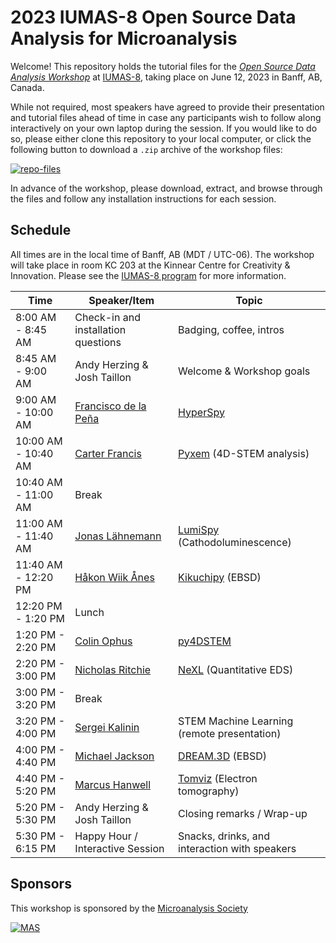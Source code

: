 # 2023 IUMAS-8 Open Source Data Analysis for Microanalysis

Welcome! This repository holds the tutorial files for the *[Open Source Data Analysis Workshop](https://the-mas.org/events/mas-events/2023-pre-iumas-open-source-data-analysis-workshop/)*
at [IUMAS-8](https://iumas8.wixsite.com/iumas8), taking place on June 12, 2023 in Banff, AB, Canada.

While not required, most speakers have agreed to provide their presentation and tutorial files ahead of time in case any participants wish to follow along interactively on your own laptop during the session. If you would like to do so, please either clone this repository to your local computer, or click the following button to download a `.zip` archive of the workshop files:

[![repo-files](https://badgers.space/badge/plus/Download%20workshop%20files/blue?icon=feather-download-cloud&label=&scale=2)](https://github.com/the-microanalysis-society/2023-IUMAS-workshop/releases/latest/download/2023-IUMAS-workshop.zip)

In advance of the workshop, please download, extract, and browse through the files and follow any installation instructions for each session.

## Schedule

All times are in the local time of Banff, AB (MDT / UTC-06). The workshop will take place in room KC 203 at the Kinnear Centre for Creativity & Innovation. Please see the [IUMAS-8 program](https://437240d9-04a6-445a-9711-50d3e8edf8bd.filesusr.com/ugd/3da633_ddaa6079208547fe9793739a3c82571a.pdf) for more information.

| Time | Speaker/Item | Topic |
| ---- | ------------ | ----- |
| 8:00 AM - 8:45 AM | Check-in and installation questions | Badging, coffee, intros |
| 8:45 AM - 9:00 AM | Andy Herzing & Josh Taillon | Welcome & Workshop goals |
| 9:00 AM - 10:00 AM | [Francisco de la Peña](https://umet.univ-lille.fr/detailscomplets.php?id=614&&lang=en) | [HyperSpy](https://hyperspy.org/) |
| 10:00 AM - 10:40 AM | [Carter Francis](https://tem.msae.wisc.edu/group/carter-francis/) | [Pyxem](https://pyxem.readthedocs.io/) (4D-STEM analysis) |
| 10:40 AM - 11:00 AM | Break | |
| 11:00 AM - 11:40 AM | [Jonas Lähnemann](https://jonas.laehnemann.de/) | [LumiSpy](https://lumispy.org/) (Cathodoluminescence) |
| 11:40 AM - 12:20 PM | [Håkon Wiik Ånes](https://www.ntnu.edu/employees/hakon.w.anes) | [Kikuchipy](https://kikuchipy.org/) (EBSD) |
| 12:20 PM - 1:20 PM | Lunch | |
| 1:20 PM - 2:20 PM | [Colin Ophus](https://foundry.lbl.gov/about/staff/colin-ophus/) | [py4DSTEM](https://github.com/py4dstem/py4DSTEM/) |
| 2:20 PM - 3:00 PM | [Nicholas Ritchie](https://www.nist.gov/people/nicholas-ritchie) | [NeXL](https://pages.nist.gov/NeXLCore.jl/) (Quantitative EDS) |
| 3:00 PM - 3:20 PM | Break | |
| 3:20 PM - 4:00 PM | [Sergei Kalinin](https://www.ornl.gov/staff-profile/sergei-v-kalinin) | STEM Machine Learning (remote presentation) |
| 4:00 PM - 4:40 PM | [Michael Jackson](https://www.linkedin.com/in/michael-jackson-23605149/) | [DREAM.3D](http://dream3d.bluequartz.net/) (EBSD) |
| 4:40 PM - 5:20 PM | [Marcus Hanwell](https://www.bnl.gov/staff/mhanwell) | [Tomviz](https://tomviz.org/) (Electron tomography) |
| 5:20 PM - 5:30 PM | Andy Herzing & Josh Taillon | Closing remarks / Wrap-up |
| 5:30 PM - 6:15 PM | Happy Hour / Interactive Session| Snacks, drinks, and interaction with speakers |

## Sponsors

This workshop is sponsored by the [Microanalysis Society](https://the-mas.org/)

[![MAS](https://the-mas.org/wp-content/uploads/2019/07/BannerLogo-300x138.png)](https://the-mas.org/)
